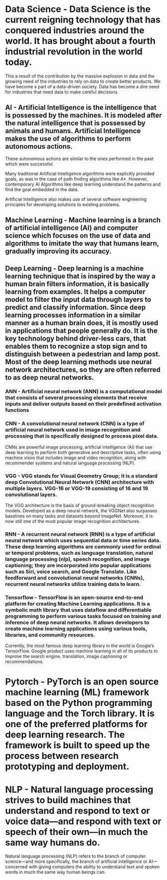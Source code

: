 # **Data Science** - Data Science is the current reigning technology that has conquered industries around the world. It has brought about a fourth industrial revolution in the world today.

This a result of the contribution by the massive explosion in data and the growing need of the industries to rely on data to create better products. We have become a part of a data-driven society. Data has become a dire need for industries that need data to make careful decisions.

## **AI** - Artificial Intelligence is the intelligence that is possessed by the machines. It is modeled after the natural intelligence that is possessed by animals and humans. Artificial Intelligence makes the use of algorithms to perform autonomous actions.

These autonomous actions are similar to the ones performed in the past which were successful.

Many traditional Artificial Intelligence algorithms were explicitly provided goals, as was in the case of path finding algorithms like A*. However, contemporary AI Algorithms like deep learning understand the patterns and find the goal embedded in the data.

Artificial Intelligence also makes use of several software engineering principles for developing solutions to existing problems.

## **Machine Learning** - Machine learning is a branch of artificial intelligence (AI) and computer science which focuses on the use of data and algorithms to imitate the way that humans learn, gradually improving its accuracy.


## **Deep Learning** - Deep learning is a machine learning technique that is inspired by the way a human brain filters information, it is basically learning from examples. It helps a computer model to filter the input data through layers to predict and classify information. Since deep learning processes information in a similar manner as a human brain does, it is mostly used in applications that people generally do. It is the key technology behind driver-less cars, that enables them to recognize a stop sign and to distinguish between a pedestrian and lamp post. Most of the deep learning methods use neural network architectures, so they are often referred to as deep neural networks. 

### **ANN** - Artificial neural network (ANN) is a computational model that consists of several processing elements that receive inputs and deliver outputs based on their predefined activation functions


### **CNN** - A convolutional neural network (CNN) is a type of artificial neural network used in image recognition and processing that is specifically designed to process pixel data.

CNNs are powerful image processing, artificial intelligence (AI) that use deep learning to perform both generative and descriptive tasks, often using machine vison that includes image and video recognition, along with recommender systems and natural language processing (NLP).

### **VGG** - VGG stands for Visual Geometry Group; it is a standard deep Convolutional Neural Network (CNN) architecture with multiple layers. VGG-16 or VGG-19 consisting of 16 and 19 convolutional layers.

The VGG architecture is the basis of ground-breaking object recognition models. Developed as a deep neural network, the VGGNet also surpasses baselines on many tasks and datasets beyond ImageNet. Moreover, it is now still one of the most popular image recognition architectures.

### **RNN** - A recurrent neural network (RNN) is a type of artificial neural network which uses sequential data or time series data. These deep learning algorithms are commonly used for ordinal or temporal problems, such as language translation, natural language processing (nlp), speech recognition, and image captioning; they are incorporated into popular applications such as Siri, voice search, and Google Translate. Like feedforward and convolutional neural networks (CNNs), recurrent neural networks utilize training data to learn. 

### **Tensorflow** - TensorFlow is an open-source end-to-end platform for creating Machine Learning applications. It is a symbolic math library that uses dataflow and differentiable programming to perform various tasks focused on training and inference of deep neural networks. It allows developers to create machine learning applications using various tools, libraries, and community resources.

Currently, the most famous deep learning library in the world is Google’s TensorFlow. Google product uses machine learning in all of its products to improve the search engine, translation, image captioning or recommendations.

# **Pytorch** - PyTorch is an open source machine learning (ML) framework based on the Python programming language and the Torch library. It is one of the preferred platforms for deep learning research. The framework is built to speed up the process between research prototyping and deployment.

# **NLP** - Natural language processing strives to build machines that understand and respond to text or voice data—and respond with text or speech of their own—in much the same way humans do.

Natural language processing (NLP) refers to the branch of computer science—and more specifically, the branch of artificial intelligence or AI—concerned with giving computers the ability to understand text and spoken words in much the same way human beings can.

